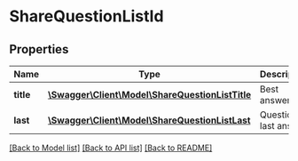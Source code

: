 # ShareQuestionListId

## Properties
Name | Type | Description | Notes
------------ | ------------- | ------------- | -------------
**title** | [**\Swagger\Client\Model\ShareQuestionListTitle**](ShareQuestionListTitle.md) | Best answer title | 
**last** | [**\Swagger\Client\Model\ShareQuestionListLast**](ShareQuestionListLast.md) | Question last answer | [optional] 

[[Back to Model list]](../README.md#documentation-for-models) [[Back to API list]](../README.md#documentation-for-api-endpoints) [[Back to README]](../README.md)



